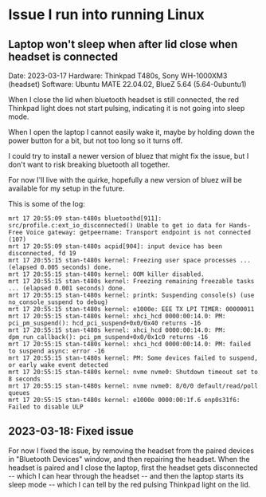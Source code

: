 # Issue I run into running Linux

## Laptop won't sleep when after lid close when headset is connected

Date: 2023-03-17
Hardware: Thinkpad T480s, Sony WH-1000XM3 (headset)
Software: Ubuntu MATE 22.04.02, BlueZ 5.64 (5.64-0ubuntu1)

When I close the lid when bluetooth headset is still connected, the red Thinkpad light does not start pulsing, indicating it is not going into sleep mode.

When I open the laptop I cannot easily wake it, maybe by holding down the power button for a bit, but not too long so it turns off.

I could try to install a newer version of bluez that might fix the issue, but I don't want to risk breaking bluetooth all together.

For now I'll live with the quirke, hopefully a new version of bluez will be available for my setup in the future.

This is some of the log:
```
mrt 17 20:55:09 stan-t480s bluetoothd[911]: src/profile.c:ext_io_disconnected() Unable to get io data for Hands-Free Voice gateway: getpeername: Transport endpoint is not connected (107)
mrt 17 20:55:09 stan-t480s acpid[904]: input device has been disconnected, fd 19
mrt 17 20:55:15 stan-t480s kernel: Freezing user space processes ... (elapsed 0.005 seconds) done.
mrt 17 20:55:15 stan-t480s kernel: OOM killer disabled.
mrt 17 20:55:15 stan-t480s kernel: Freezing remaining freezable tasks ... (elapsed 0.001 seconds) done.
mrt 17 20:55:15 stan-t480s kernel: printk: Suspending console(s) (use no_console_suspend to debug)
mrt 17 20:55:15 stan-t480s kernel: e1000e: EEE TX LPI TIMER: 00000011
mrt 17 20:55:15 stan-t480s kernel: xhci_hcd 0000:00:14.0: PM: pci_pm_suspend(): hcd_pci_suspend+0x0/0x40 returns -16
mrt 17 20:55:15 stan-t480s kernel: xhci_hcd 0000:00:14.0: PM: dpm_run_callback(): pci_pm_suspend+0x0/0x1c0 returns -16
mrt 17 20:55:15 stan-t480s kernel: xhci_hcd 0000:00:14.0: PM: failed to suspend async: error -16
mrt 17 20:55:15 stan-t480s kernel: PM: Some devices failed to suspend, or early wake event detected
mrt 17 20:55:15 stan-t480s kernel: nvme nvme0: Shutdown timeout set to 8 seconds
mrt 17 20:55:15 stan-t480s kernel: nvme nvme0: 8/0/0 default/read/poll queues
mrt 17 20:55:15 stan-t480s kernel: e1000e 0000:00:1f.6 enp0s31f6: Failed to disable ULP
```

## 2023-03-18: Fixed issue

For now I fixed the issue, by removing the headset from the paired devices in "Bluetooth Devices" window, and then repairing the headset. When the headset is paired and I close the laptop, first the headset gets disconnected -- which I can hear through the headset -- and then the laptop starts its sleep mode -- which I can tell by the red pulsing Thinkpad light on the lid. 
